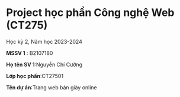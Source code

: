 # Project học phần Công nghệ Web (CT275)

Học kỳ 2, Năm học 2023-2024

**MSSV 1** : B2107180

**Họ tên SV 1**:Nguyễn Chí Cường

**Lớp học phần**:CT27501

**Tên dự án**:Trang web bán giày online

